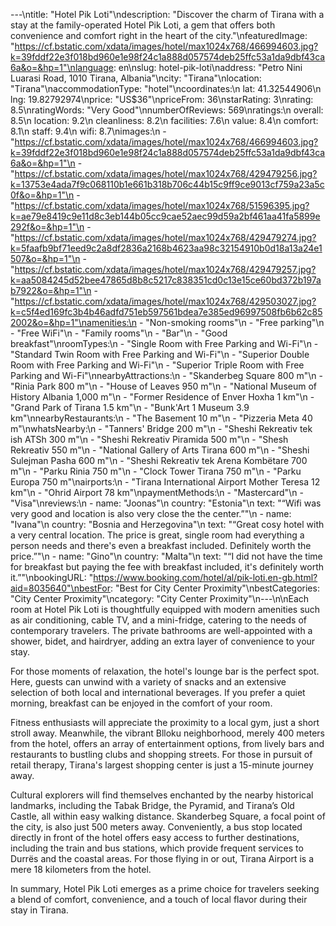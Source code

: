 ---\ntitle: "Hotel Pik Loti"\ndescription: "Discover the charm of Tirana with a stay at the family-operated Hotel Pik Loti, a gem that offers both convenience and comfort right in the heart of the city."\nfeaturedImage: "https://cf.bstatic.com/xdata/images/hotel/max1024x768/466994603.jpg?k=39fddf22e3f018bd960e1e98f24c1a888d057574deb25ffc53a1da9dbf43ca6a&o=&hp=1"\nlanguage: en\nslug: hotel-pik-loti\naddress: "Petro Nini Luarasi Road, 1010 Tirana, Albania"\ncity: "Tirana"\nlocation: "Tirana"\naccommodationType: "hotel"\ncoordinates:\n  lat: 41.32544906\n  lng: 19.82792974\nprice: "US$36"\npriceFrom: 36\nstarRating: 3\nrating: 8.5\nratingWords: "Very Good"\nnumberOfReviews: 569\nratings:\n  overall: 8.5\n  location: 9.2\n  cleanliness: 8.2\n  facilities: 7.6\n  value: 8.4\n  comfort: 8.1\n  staff: 9.4\n  wifi: 8.7\nimages:\n  - "https://cf.bstatic.com/xdata/images/hotel/max1024x768/466994603.jpg?k=39fddf22e3f018bd960e1e98f24c1a888d057574deb25ffc53a1da9dbf43ca6a&o=&hp=1"\n  - "https://cf.bstatic.com/xdata/images/hotel/max1024x768/429479256.jpg?k=13753e4ada7f9c068110b1e661b318b706c44b15c9ff9ce9013cf759a23a5c0f&o=&hp=1"\n  - "https://cf.bstatic.com/xdata/images/hotel/max1024x768/51596395.jpg?k=ae79e8419c9e11d8c3eb144b05cc9cae52aec99d59a2bf461aa41fa5899e292f&o=&hp=1"\n  - "https://cf.bstatic.com/xdata/images/hotel/max1024x768/429479274.jpg?k=5faafb9bf71eed9c2a8df2836a2168b4623aa98c32154910b0d18a13a24e1507&o=&hp=1"\n  - "https://cf.bstatic.com/xdata/images/hotel/max1024x768/429479257.jpg?k=aa5084245d52bee47865d8b8c5217c838351cd0c13e15ce60bd372b197ab7922&o=&hp=1"\n  - "https://cf.bstatic.com/xdata/images/hotel/max1024x768/429503027.jpg?k=c5f4ed169fc3b4b46adfd751eb597561bdea7e385ed96997508fb6b62c852002&o=&hp=1"\namenities:\n  - "Non-smoking rooms"\n  - "Free parking"\n  - "Free WiFi"\n  - "Family rooms"\n  - "Bar"\n  - "Good breakfast"\nroomTypes:\n  - "Single Room with Free Parking and Wi-Fi"\n  - "Standard Twin Room with Free Parking and Wi-Fi"\n  - "Superior Double Room with Free Parking and Wi-Fi"\n  - "Superior Triple Room with Free Parking and Wi-Fi"\nnearbyAttractions:\n  - "Skanderbeg Square 800 m"\n  - "Rinia Park 800 m"\n  - "House of Leaves 950 m"\n  - "National Museum of History Albania 1,000 m"\n  - "Former Residence of Enver Hoxha 1 km"\n  - "Grand Park of Tirana 1.5 km"\n  - "Bunk'Art 1 Museum 3.9 km"\nnearbyRestaurants:\n  - "The Basement 10 m"\n  - "Pizzeria Meta 40 m"\nwhatsNearby:\n  - "Tanners' Bridge 200 m"\n  - "Sheshi Rekreativ tek ish ATSh 300 m"\n  - "Sheshi Rekreativ Piramida 500 m"\n  - "Shesh Rekreativ 550 m"\n  - "National Gallery of Arts Tirana 600 m"\n  - "Sheshi Sulejman Pasha 600 m"\n  - "Sheshi Rekreativ tek Arena Kombëtare 700 m"\n  - "Parku Rinia 750 m"\n  - "Clock Tower Tirana 750 m"\n  - "Parku Europa 750 m"\nairports:\n  - "Tirana International Airport Mother Teresa 12 km"\n  - "Ohrid Airport 78 km"\npaymentMethods:\n  - "Mastercard"\n  - "Visa"\nreviews:\n  - name: "Joonas"\n    country: "Estonia"\n    text: "“Wifi was very good and location is also very close the the center.”"\n  - name: "Ivana"\n    country: "Bosnia and Herzegovina"\n    text: "“Great cosy hotel with a very central location. The price is great, single room had everything a person needs and there's even a breakfast included. Definitely worth the price.”"\n  - name: "Gino"\n    country: "Malta"\n    text: "“I did not have the time for breakfast but paying the fee with breakfast included, it's definitely worth it.”"\nbookingURL: "https://www.booking.com/hotel/al/pik-loti.en-gb.html?aid=8035640"\nbestFor: "Best for City Center Proximity"\nbestCategories: "City Center Proximity"\ncategory: "City Center Proximity"\n---\n\nEach room at Hotel Pik Loti is thoughtfully equipped with modern amenities such as air conditioning, cable TV, and a mini-fridge, catering to the needs of contemporary travelers. The private bathrooms are well-appointed with a shower, bidet, and hairdryer, adding an extra layer of convenience to your stay.

For those moments of relaxation, the hotel's lounge bar is the perfect spot. Here, guests can unwind with a variety of snacks and an extensive selection of both local and international beverages. If you prefer a quiet morning, breakfast can be enjoyed in the comfort of your room.

Fitness enthusiasts will appreciate the proximity to a local gym, just a short stroll away. Meanwhile, the vibrant Blloku neighborhood, merely 400 meters from the hotel, offers an array of entertainment options, from lively bars and restaurants to bustling clubs and shopping streets. For those in pursuit of retail therapy, Tirana's largest shopping center is just a 15-minute journey away.

Cultural explorers will find themselves enchanted by the nearby historical landmarks, including the Tabak Bridge, the Pyramid, and Tirana’s Old Castle, all within easy walking distance. Skanderbeg Square, a focal point of the city, is also just 500 meters away. Conveniently, a bus stop located directly in front of the hotel offers easy access to further destinations, including the train and bus stations, which provide frequent services to Durrës and the coastal areas. For those flying in or out, Tirana Airport is a mere 18 kilometers from the hotel.

In summary, Hotel Pik Loti emerges as a prime choice for travelers seeking a blend of comfort, convenience, and a touch of local flavor during their stay in Tirana.